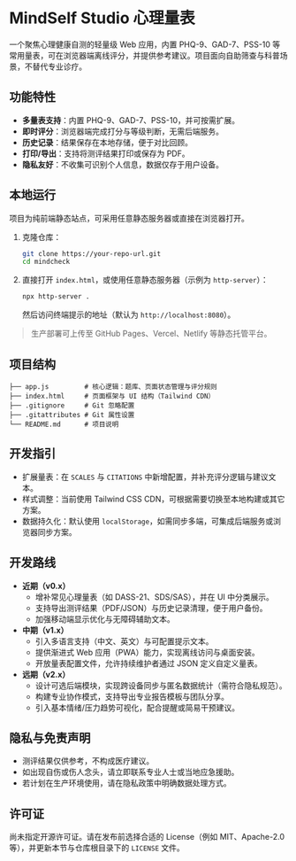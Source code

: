 # MindSelf Studio 心理量表

一个聚焦心理健康自测的轻量级 Web 应用，内置 PHQ-9、GAD-7、PSS-10 等常用量表，可在浏览器端离线评分，并提供参考建议。项目面向自助筛查与科普场景，不替代专业诊疗。

## 功能特性

- **多量表支持**：内置 PHQ-9、GAD-7、PSS-10，并可按需扩展。
- **即时评分**：浏览器端完成打分与等级判断，无需后端服务。
- **历史记录**：结果保存在本地存储，便于对比回顾。
- **打印/导出**：支持将测评结果打印或保存为 PDF。
- **隐私友好**：不收集可识别个人信息，数据仅存于用户设备。

## 本地运行

项目为纯前端静态站点，可采用任意静态服务器或直接在浏览器打开。

1. 克隆仓库：
   ```bash
   git clone https://your-repo-url.git
   cd mindcheck
   ```
2. 直接打开 `index.html`，或使用任意静态服务器（示例为 `http-server`）：
   ```bash
   npx http-server .
   ```
   然后访问终端提示的地址（默认为 `http://localhost:8080`）。

> 生产部署可上传至 GitHub Pages、Vercel、Netlify 等静态托管平台。

## 项目结构

```
├── app.js         # 核心逻辑：题库、页面状态管理与评分规则
├── index.html     # 页面框架与 UI 结构（Tailwind CDN）
├── .gitignore     # Git 忽略配置
├── .gitattributes # Git 属性设置
└── README.md      # 项目说明
```

## 开发指引

- 扩展量表：在 `SCALES` 与 `CITATIONS` 中新增配置，并补充评分逻辑与建议文本。
- 样式调整：当前使用 Tailwind CSS CDN，可根据需要切换至本地构建或其它方案。
- 数据持久化：默认使用 `localStorage`，如需同步多端，可集成后端服务或浏览器同步方案。

## 开发路线

- **近期（v0.x）**
  - 增补常见心理量表（如 DASS-21、SDS/SAS），并在 UI 中分类展示。
  - 支持导出测评结果（PDF/JSON）与历史记录清理，便于用户备份。
  - 加强移动端显示优化与无障碍辅助文本。
- **中期（v1.x）**
  - 引入多语言支持（中文、英文）与可配置提示文本。
  - 提供渐进式 Web 应用（PWA）能力，实现离线访问与桌面安装。
  - 开放量表配置文件，允许持续维护者通过 JSON 定义自定义量表。
- **远期（v2.x）**
  - 设计可选后端模块，实现跨设备同步与匿名数据统计（需符合隐私规范）。
  - 构建专业协作模式，支持导出专业报告模板与团队分享。
  - 引入基本情绪/压力趋势可视化，配合提醒或简易干预建议。

## 隐私与免责声明

- 测评结果仅供参考，不构成医疗建议。
- 如出现自伤或伤人念头，请立即联系专业人士或当地应急援助。
- 若计划在生产环境使用，请在隐私政策中明确数据处理方式。

## 许可证

尚未指定开源许可证。请在发布前选择合适的 License（例如 MIT、Apache-2.0 等），并更新本节与仓库根目录下的 `LICENSE` 文件。
